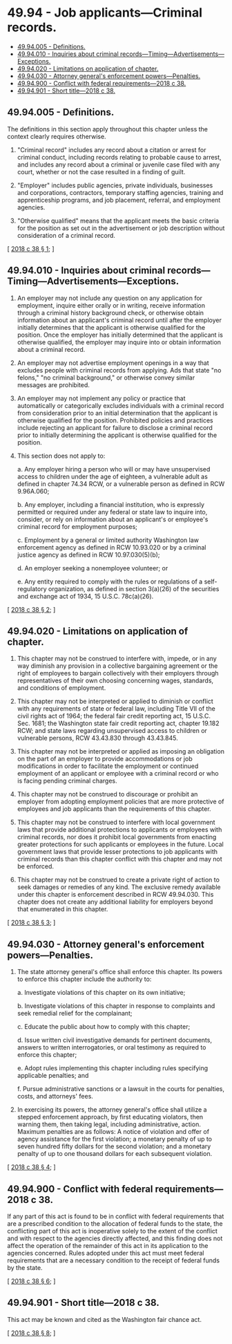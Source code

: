 # 49.94 - Job applicants—Criminal records.
* [49.94.005 - Definitions.](#4994005---definitions)
* [49.94.010 - Inquiries about criminal records—Timing—Advertisements—Exceptions.](#4994010---inquiries-about-criminal-recordstimingadvertisementsexceptions)
* [49.94.020 - Limitations on application of chapter.](#4994020---limitations-on-application-of-chapter)
* [49.94.030 - Attorney general's enforcement powers—Penalties.](#4994030---attorney-generals-enforcement-powerspenalties)
* [49.94.900 - Conflict with federal requirements—2018 c 38.](#4994900---conflict-with-federal-requirements2018-c-38)
* [49.94.901 - Short title—2018 c 38.](#4994901---short-title2018-c-38)
## 49.94.005 - Definitions.
The definitions in this section apply throughout this chapter unless the context clearly requires otherwise.

1. "Criminal record" includes any record about a citation or arrest for criminal conduct, including records relating to probable cause to arrest, and includes any record about a criminal or juvenile case filed with any court, whether or not the case resulted in a finding of guilt.

2. "Employer" includes public agencies, private individuals, businesses and corporations, contractors, temporary staffing agencies, training and apprenticeship programs, and job placement, referral, and employment agencies.

3. "Otherwise qualified" means that the applicant meets the basic criteria for the position as set out in the advertisement or job description without consideration of a criminal record.

\[ [2018 c 38 § 1](http://lawfilesext.leg.wa.gov/biennium/2017-18/Pdf/Bills/Session%20Laws/House/1298-S2.SL.pdf?cite=2018%20c%2038%20§%201); \]

## 49.94.010 - Inquiries about criminal records—Timing—Advertisements—Exceptions.
1. An employer may not include any question on any application for employment, inquire either orally or in writing, receive information through a criminal history background check, or otherwise obtain information about an applicant's criminal record until after the employer initially determines that the applicant is otherwise qualified for the position. Once the employer has initially determined that the applicant is otherwise qualified, the employer may inquire into or obtain information about a criminal record.

2. An employer may not advertise employment openings in a way that excludes people with criminal records from applying. Ads that state "no felons," "no criminal background," or otherwise convey similar messages are prohibited.

3. An employer may not implement any policy or practice that automatically or categorically excludes individuals with a criminal record from consideration prior to an initial determination that the applicant is otherwise qualified for the position. Prohibited policies and practices include rejecting an applicant for failure to disclose a criminal record prior to initially determining the applicant is otherwise qualified for the position.

4. This section does not apply to:

    a.  Any employer hiring a person who will or may have unsupervised access to children under the age of eighteen, a vulnerable adult as defined in chapter 74.34 RCW, or a vulnerable person as defined in RCW 9.96A.060;

    b.  Any employer, including a financial institution, who is expressly permitted or required under any federal or state law to inquire into, consider, or rely on information about an applicant's or employee's criminal record for employment purposes;

    c.  Employment by a general or limited authority Washington law enforcement agency as defined in RCW 10.93.020 or by a criminal justice agency as defined in RCW 10.97.030(5)(b);

    d.  An employer seeking a nonemployee volunteer; or

    e.  Any entity required to comply with the rules or regulations of a self-regulatory organization, as defined in section 3(a)(26) of the securities and exchange act of 1934, 15 U.S.C. 78c(a)(26).

\[ [2018 c 38 § 2](http://lawfilesext.leg.wa.gov/biennium/2017-18/Pdf/Bills/Session%20Laws/House/1298-S2.SL.pdf?cite=2018%20c%2038%20§%202); \]

## 49.94.020 - Limitations on application of chapter.
1. This chapter may not be construed to interfere with, impede, or in any way diminish any provision in a collective bargaining agreement or the right of employees to bargain collectively with their employers through representatives of their own choosing concerning wages, standards, and conditions of employment.

2. This chapter may not be interpreted or applied to diminish or conflict with any requirements of state or federal law, including Title VII of the civil rights act of 1964; the federal fair credit reporting act, 15 U.S.C. Sec. 1681; the Washington state fair credit reporting act, chapter 19.182 RCW; and state laws regarding unsupervised access to children or vulnerable persons, RCW 43.43.830 through 43.43.845.

3. This chapter may not be interpreted or applied as imposing an obligation on the part of an employer to provide accommodations or job modifications in order to facilitate the employment or continued employment of an applicant or employee with a criminal record or who is facing pending criminal charges.

4. This chapter may not be construed to discourage or prohibit an employer from adopting employment policies that are more protective of employees and job applicants than the requirements of this chapter.

5. This chapter may not be construed to interfere with local government laws that provide additional protections to applicants or employees with criminal records, nor does it prohibit local governments from enacting greater protections for such applicants or employees in the future. Local government laws that provide lesser protections to job applicants with criminal records than this chapter conflict with this chapter and may not be enforced.

6. This chapter may not be construed to create a private right of action to seek damages or remedies of any kind. The exclusive remedy available under this chapter is enforcement described in RCW 49.94.030. This chapter does not create any additional liability for employers beyond that enumerated in this chapter.

\[ [2018 c 38 § 3](http://lawfilesext.leg.wa.gov/biennium/2017-18/Pdf/Bills/Session%20Laws/House/1298-S2.SL.pdf?cite=2018%20c%2038%20§%203); \]

## 49.94.030 - Attorney general's enforcement powers—Penalties.
1. The state attorney general's office shall enforce this chapter. Its powers to enforce this chapter include the authority to:

    a.  Investigate violations of this chapter on its own initiative;

    b.  Investigate violations of this chapter in response to complaints and seek remedial relief for the complainant;

    c.  Educate the public about how to comply with this chapter;

    d.  Issue written civil investigative demands for pertinent documents, answers to written interrogatories, or oral testimony as required to enforce this chapter;

    e.  Adopt rules implementing this chapter including rules specifying applicable penalties; and

    f.  Pursue administrative sanctions or a lawsuit in the courts for penalties, costs, and attorneys' fees.

2. In exercising its powers, the attorney general's office shall utilize a stepped enforcement approach, by first educating violators, then warning them, then taking legal, including administrative, action. Maximum penalties are as follows: A notice of violation and offer of agency assistance for the first violation; a monetary penalty of up to seven hundred fifty dollars for the second violation; and a monetary penalty of up to one thousand dollars for each subsequent violation.

\[ [2018 c 38 § 4](http://lawfilesext.leg.wa.gov/biennium/2017-18/Pdf/Bills/Session%20Laws/House/1298-S2.SL.pdf?cite=2018%20c%2038%20§%204); \]

## 49.94.900 - Conflict with federal requirements—2018 c 38.
If any part of this act is found to be in conflict with federal requirements that are a prescribed condition to the allocation of federal funds to the state, the conflicting part of this act is inoperative solely to the extent of the conflict and with respect to the agencies directly affected, and this finding does not affect the operation of the remainder of this act in its application to the agencies concerned. Rules adopted under this act must meet federal requirements that are a necessary condition to the receipt of federal funds by the state.

\[ [2018 c 38 § 6](http://lawfilesext.leg.wa.gov/biennium/2017-18/Pdf/Bills/Session%20Laws/House/1298-S2.SL.pdf?cite=2018%20c%2038%20§%206); \]

## 49.94.901 - Short title—2018 c 38.
This act may be known and cited as the Washington fair chance act.

\[ [2018 c 38 § 8](http://lawfilesext.leg.wa.gov/biennium/2017-18/Pdf/Bills/Session%20Laws/House/1298-S2.SL.pdf?cite=2018%20c%2038%20§%208); \]


